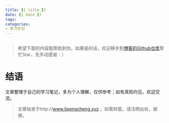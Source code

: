 ```yaml
---
title: {{ title }}
date: {{ date }}
tags:
categories: 
- 学习手记
---
```


![]()

<!--more-->
> 希望下面的内容能帮助到你。如果是的话，欢迎移步到[博客的Github仓库][1]帮忙Star，先手动感谢：）

# 结语

文章整理于自己的学习笔记，多为个人理解，仅供参考；如有真知灼见，欢迎交流。

> 文章始发于http://www.lipengcheng.xyz ，如需转载，请注明出处，谢谢。


  [1]: https://github.com/Patricklea/Patricklea.github.io